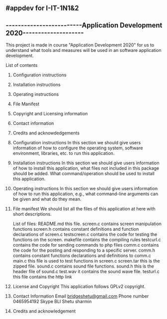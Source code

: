 #appdev for I-IT-1N1&2
-------------------------------------------------------------------------
-------------------------Application Development 2020--------------------
------------------------------------------------------------------------

This project is made in course "Application Development 2020" for us to 
understand what tools and measures will be used in an software application 
development.

List of contents
1. Configuration instructions
2. Installation instructions
3. Operating instructions
4. File Manifest
5. Copyright and Licensing information
6. Contact information
7. Credits and acknowdedgements

1. Configuration instructions
	In this section we should give users information of how to configure
	the operating system, software environment, libraries, etc. to 
	run this application.
2. Installation instructions
	In this section we should give users information of how to install
	this application, what files not included in this package should be
	added. What command/operation should be used to install this 
	application.
3. Operating instructions
	In this section we should give users information of how to run this
	application, e.g., what command-line arguments can be given and 
	what do they mean.

4. File manifest
	We should list all the files of this application at here with short
	descriptions.

	List of files:
	README.md		this file.
	screen.c		contains screen manipulation functions
	screen.h		contains constant definitions and function declarations of screen.c
	testscreen.c	contains the code for testing the functions on the screen.
	makefile		contains the compiling rules
	testcurl.c		contains the code for sending commands to php files
	comm.c			contains the code for the posting and responding to a specific server.
	comm.h			contains constant functions declarations and definitions 
					to comm.c
	main.c			this file is used to test functions in screen.c
	screen.tar		this is the zipped file.
	sound.c			contains sound file functions.
	sound.h			this is the header file of sound.c
	test.wav		it contains  the sound wave file.
	testurl.c		this file contains the http link

5. License and Copyright
	This application follows GPLv2 copyright.
6. Contact Information 
	Email				bridgeshetu@gmail.com
	Phone number		0465954192
	Skype				BLI Shetu sharmin
7. Credits and acknowledgement
	 
